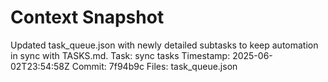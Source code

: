 # Context Snapshot

Updated task_queue.json with newly detailed subtasks to keep automation in sync with TASKS.md.
Task: sync tasks
Timestamp: 2025-06-02T23:54:58Z
Commit: 7f94b9c
Files: task_queue.json
